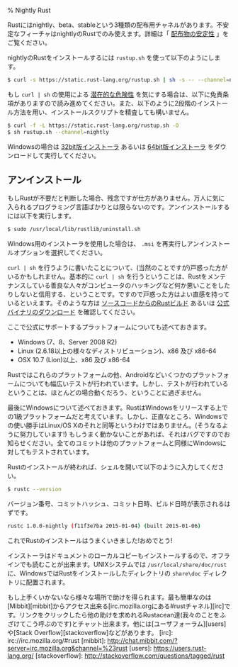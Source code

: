 % Nightly Rust
<!-- % Nightly Rust -->

<!-- Rust provides three distribution channels for Rust: nightly, beta, and stable. -->
<!-- Unstable features are only available on nightly Rust. For more details on this -->
<!-- process, see ‘[Stability as a deliverable][stability]’. -->
Rustにはnightly、beta、stableという3種類の配布用チャネルがあります。不安定なフィーチャはnightlyのRustでのみ使えます。詳細は「 [配布物の安定性][stability] 」をご覧ください。

[stability]: http://blog.rust-lang.org/2014/10/30/Stability.html

<!-- To install nightly Rust, you can use `rustup.sh`: -->
nightlyのRustをインストールするには `rustup.sh` を使って以下のようにします。

```bash
$ curl -s https://static.rust-lang.org/rustup.sh | sh -s -- --channel=nightly
```

<!-- If you're concerned about the [potential insecurity][insecurity] of using `curl -->
<!-- | sh`, please keep reading and see our disclaimer below. And feel free to -->
<!-- use a two-step version of the installation and examine our installation script: -->
もし `curl | sh` の使用による [潜在的な危険性][insecurity] を気にする場合は、以下に免責条項がありますので読み進めてください。また、以下のように2段階のインストール方法を用い、インストールスクリプトを精査しても構いません。

```bash
$ curl -f -L https://static.rust-lang.org/rustup.sh -O
$ sh rustup.sh --channel=nightly
```

[insecurity]: http://curlpipesh.tumblr.com

<!-- If you're on Windows, please download either the [32-bit installer][win32] or -->
<!-- the [64-bit installer][win64] and run it. -->
Windowsの場合は [32bit版インストーラ][win32] あるいは [64bit版インストーラ][win64] をダウンロードして実行してください。

[win32]: https://static.rust-lang.org/dist/rust-nightly-i686-pc-windows-gnu.msi
[win64]: https://static.rust-lang.org/dist/rust-nightly-x86_64-pc-windows-gnu.msi

<!-- ## Uninstalling -->
## アンインストール

<!-- If you decide you don't want Rust anymore, we'll be a bit sad, but that's okay. -->
<!-- Not every programming language is great for everyone. Just run the uninstall -->
<!-- script: -->
もしRustが不要だと判断した場合、残念ですが仕方がありません。万人に気に入られるプログラミング言語ばかりとは限らないのです。アンインストールするには以下を実行します。

```bash
$ sudo /usr/local/lib/rustlib/uninstall.sh
```

<!-- If you used the Windows installer, just re-run the `.msi` and it will give you -->
<!-- an uninstall option. -->
Windows用のインストーラを使用した場合は、 `.msi` を再実行しアンインストールオプションを選択してください。

<!-- Some people, and somewhat rightfully so, get very upset when we tell you to -->
<!-- `curl | sh`. Basically, when you do this, you are trusting that the good -->
<!-- people who maintain Rust aren't going to hack your computer and do bad things. -->
<!-- That's a good instinct! If you're one of those people, please check out the -->
<!-- documentation on [building Rust from Source][from-source], or [the official -->
<!-- binary downloads][install-page]. -->
`curl | sh` を行うように書いたことについて、(当然のことですが)戸惑った方がいるかもしれません。基本的に `curl | sh` を行うということは、Rustをメンテナンスしている善良な人々がコンピュータのハッキングなど何か悪いことをしたりしないと信用する、ということです。ですので戸惑った方はよい直感を持っているといえます。そのような方は [ソースコードからのRustビルド][from-source] あるいは [公式バイナリのダウンロード][install-page] を確認してください。

[from-source]: https://github.com/rust-lang/rust#building-from-source
[install-page]: https://www.rust-lang.org/install.html

<!-- Oh, we should also mention the officially supported platforms: -->
ここで公式にサポートするプラットフォームについても述べておきます。

<!-- * Windows (7, 8, Server 2008 R2) -->
<!-- * Linux (2.6.18 or later, various distributions), x86 and x86-64 -->
<!-- * OSX 10.7 (Lion) or greater, x86 and x86-64 -->
* Windows (7、8、Server 2008 R2)
* Linux (2.6.18以上の様々なディストリビューション)、x86 及び x86-64
* OSX 10.7 (Lion)以上、x86 及び x86-64

<!-- We extensively test Rust on these platforms, and a few others, too, like -->
<!-- Android. But these are the ones most likely to work, as they have the most -->
<!-- testing. -->
Rustではこれらのプラットフォームの他、Androidなどいくつかのプラットフォームについても幅広いテストが行われています。しかし、テストが行われているということは、ほとんどの場合動くだろう、ということに過ぎません。

<!-- Finally, a comment about Windows. Rust considers Windows to be a first-class -->
<!-- platform upon release, but if we're honest, the Windows experience isn't as -->
<!-- integrated as the Linux/OS X experience is. We're working on it! If anything -->
<!-- does not work, it is a bug. Please let us know if that happens. Each and every -->
<!-- commit is tested against Windows just like any other platform. -->
最後にWindowsについて述べておきます。RustはWindowsをリリースする上での1級プラットフォームだと考えています。しかし、正直なところ、Windowsでの使い勝手はLinux/OS Xのそれと同等というわけではありません。(そうなるように努力しています!) もしうまく動かないことがあれば、それはバグですのでお知らせください。全てのコミットは他のプラットフォームと同様にWindowsに対してもテストされています。

<!-- If you've got Rust installed, you can open up a shell, and type this: -->
Rustのインストールが終われば、シェルを開いて以下のように入力してください。

```bash
$ rustc --version
```

<!-- You should see the version number, commit hash, commit date and build date: -->
バージョン番号、コミットハッシュ、コミット日時、ビルド日時が表示されるはずです。

```bash
rustc 1.0.0-nightly (f11f3e7ba 2015-01-04) (built 2015-01-06)
```

<!-- If you did, Rust has been installed successfully! Congrats! -->
これでRustのインストールはうまくいきました!おめでとう!

<!-- This installer also installs a copy of the documentation locally, so you can -->
<!-- read it offline. On UNIX systems, `/usr/local/share/doc/rust` is the location. -->
<!-- On Windows, it's in a `share/doc` directory, inside wherever you installed Rust -->
<!-- to. -->
インストーラはドキュメントのローカルコピーもインストールするので、オフラインでも読むことが出来ます。UNIXシステムでは `/usr/local/share/doc/rust` に、WindowsではRustをインストールしたディレクトリの `share\doc` ディレクトリに配置されます。

<!-- If not, there are a number of places where you can get help. The easiest is -->
<!-- [the #rust IRC channel on irc.mozilla.org][irc], which you can access through -->
<!-- [Mibbit][mibbit]. Click that link, and you'll be chatting with other Rustaceans -->
<!-- (a silly nickname we call ourselves), and we can help you out. Other great -->
<!-- resources include [the user’s forum][users], and [Stack Overflow][stackoverflow]. -->
もし上手くいかないなら様々な場所で助けを得られます。最も簡単なのは[Mibbit][mibbit]からアクセス出来る[irc.mozilla.orgにある#rustチャネル][irc]です。リンクをクリックしたら他の助けを求めれるRustacean達(我々のことをふざけてこう呼ぶのです)とチャット出来ます。他には[ユーザフォーラム][users]や[Stack Overflow][stackoverflow]などがあります。
[irc]: irc://irc.mozilla.org/#rust
[mibbit]: http://chat.mibbit.com/?server=irc.mozilla.org&channel=%23rust
[users]: https://users.rust-lang.org/
[stackoverflow]: http://stackoverflow.com/questions/tagged/rust

